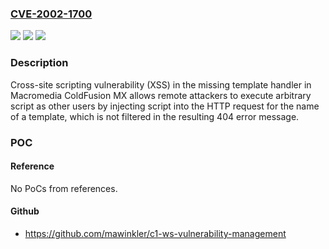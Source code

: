 ### [CVE-2002-1700](https://cve.mitre.org/cgi-bin/cvename.cgi?name=CVE-2002-1700)
![](https://img.shields.io/static/v1?label=Product&message=n%2Fa&color=blue)
![](https://img.shields.io/static/v1?label=Version&message=n%2Fa&color=blue)
![](https://img.shields.io/static/v1?label=Vulnerability&message=n%2Fa&color=brighgreen)

### Description

Cross-site scripting vulnerability (XSS) in the missing template handler in Macromedia ColdFusion MX allows remote attackers to execute arbitrary script as other users by injecting script into the HTTP request for the name of a template, which is not filtered in the resulting 404 error message.

### POC

#### Reference
No PoCs from references.

#### Github
- https://github.com/mawinkler/c1-ws-vulnerability-management

